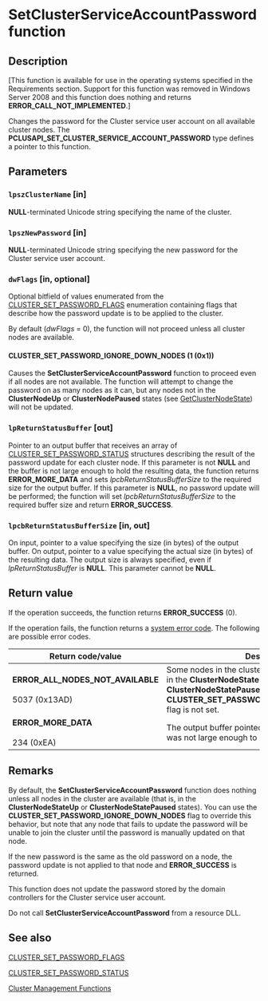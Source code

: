 # SetClusterServiceAccountPassword function

## Description

[This function is available for use in the operating systems specified in the
Requirements section. Support for this function was removed in Windows Server 2008 and this function does
nothing and returns **ERROR_CALL_NOT_IMPLEMENTED**.]

Changes the password for the Cluster service user account on all available cluster
nodes. The **PCLUSAPI_SET_CLUSTER_SERVICE_ACCOUNT_PASSWORD** type defines a pointer to this function.

## Parameters

### `lpszClusterName` [in]

**NULL**-terminated Unicode string specifying the name of the cluster.

### `lpszNewPassword` [in]

**NULL**-terminated Unicode string specifying the new password for the Cluster service
user account.

### `dwFlags` [in, optional]

Optional bitfield of values enumerated from the
[CLUSTER_SET_PASSWORD_FLAGS](https://learn.microsoft.com/previous-versions/windows/desktop/legacy/cc512182(v=vs.85)) enumeration
containing flags that describe how the password update is to be applied to the cluster.

By default (*dwFlags* = 0), the function will not proceed unless all cluster nodes
are available.

#### CLUSTER_SET_PASSWORD_IGNORE_DOWN_NODES (1 (0x1))

Causes the
**SetClusterServiceAccountPassword**
function to proceed even if all nodes are not available. The function will attempt to change the password on
as many nodes as it can, but any nodes not in the **ClusterNodeUp** or
**ClusterNodePaused** states (see
[GetClusterNodeState](https://learn.microsoft.com/windows/desktop/api/clusapi/nf-clusapi-getclusternodestate)) will not be updated.

### `lpReturnStatusBuffer` [out]

Pointer to an output buffer that receives an array of
[CLUSTER_SET_PASSWORD_STATUS](https://learn.microsoft.com/previous-versions/windows/desktop/api/clusapi/ns-clusapi-cluster_set_password_status) structures
describing the result of the password update for each cluster node. If this parameter is not
**NULL** and the buffer is not large enough to hold the resulting data, the function
returns **ERROR_MORE_DATA** and sets *lpcbReturnStatusBufferSize*
to the required size for the output buffer. If this parameter is **NULL**, no password
update will be performed; the function will set *lpcbReturnStatusBufferSize* to the
required buffer size and return **ERROR_SUCCESS**.

### `lpcbReturnStatusBufferSize` [in, out]

On input, pointer to a value specifying the size (in bytes) of the output buffer. On output, pointer to a
value specifying the actual size (in bytes) of the resulting data. The output size is always specified, even if
*lpReturnStatusBuffer* is **NULL**. This parameter cannot be
**NULL**.

## Return value

If the operation succeeds, the function returns **ERROR_SUCCESS** (0).

If the operation fails, the function returns a
[system error code](https://learn.microsoft.com/windows/desktop/Debug/system-error-codes). The following are possible error
codes.

| Return code/value | Description |
| --- | --- |
| **ERROR_ALL_NODES_NOT_AVAILABLE**<br><br>5037 (0x13AD) | Some nodes in the cluster are unavailable (that is, not in the **ClusterNodeStateUp** or **ClusterNodeStatePaused** states) and the **CLUSTER_SET_PASSWORD_IGNORE_DOWN_NODES** flag is not set. |
| **ERROR_MORE_DATA**<br><br>234 (0xEA) | The output buffer pointed to by *lpReturnStatusBuffer* was not large enough to hold the resulting data. |

## Remarks

By default, the
**SetClusterServiceAccountPassword**
function does nothing unless all nodes in the cluster are available (that is, in the
**ClusterNodeStateUp** or **ClusterNodeStatePaused** states). You
can use the **CLUSTER_SET_PASSWORD_IGNORE_DOWN_NODES** flag to override this behavior,
but note that any node that fails to update the password will be unable to join the cluster until the password is
manually updated on that node.

If the new password is the same as the old password on a node, the password update is not applied to that node
and **ERROR_SUCCESS** is returned.

This function does not update the password stored by the domain controllers for the Cluster service user
account.

Do not call
**SetClusterServiceAccountPassword**
from a resource DLL.

## See also

[CLUSTER_SET_PASSWORD_FLAGS](https://learn.microsoft.com/previous-versions/windows/desktop/legacy/cc512182(v=vs.85))

[CLUSTER_SET_PASSWORD_STATUS](https://learn.microsoft.com/previous-versions/windows/desktop/api/clusapi/ns-clusapi-cluster_set_password_status)

[Cluster Management Functions](https://learn.microsoft.com/previous-versions/windows/desktop/mscs/cluster-management-functions)